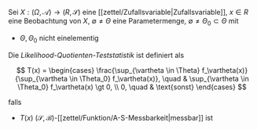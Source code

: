 Sei $X : (\Omega, \mathcal{A}) \to (R, \mathscr{S})$ eine [[zettel/Zufallsvariable|Zufallsvariable]], $x \in R$ eine Beobachtung von $X$, $\emptyset \ne \Theta$ eine Parametermenge, $\emptyset \ne \Theta_0 \subset \Theta$ mit
- $\Theta, \Theta_0$ nicht einelementig

Die *Likelihood-Quotienten-Teststatistik* ist definiert als

$$
	T(x) = \begin{cases}
		\frac{\sup_{\vartheta \in \Theta} f_\vartheta(x)}{\sup_{\vartheta \in \Theta_0} f_\vartheta(x)}, \quad & \sup_{\vartheta \in \Theta_0} f_\vartheta(x) \gt 0, \\
		0, \quad & \text{sonst}
	\end{cases}
$$

falls
- $T(x)$ $(\mathscr{S}, \mathscr{B})$-[[zettel/Funktion/A-S-Messbarkeit|messbar]] ist